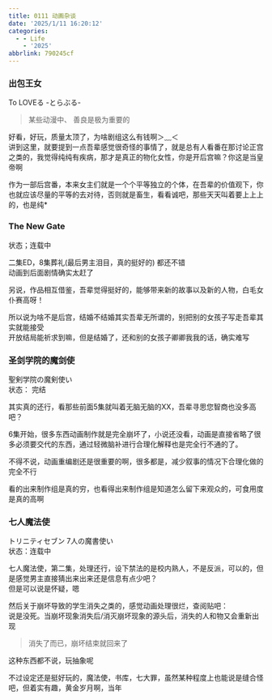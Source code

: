 ```yaml
---
title: 0111 动画杂谈
date: '2025/1/11 16:20:12'
categories:
  - - Life
    - '2025'
abbrlink: 790245cf
---
```


### 出包王女
To LOVEる -とらぶる-

> 某些动漫中、 善良是极为重要的 

好看，好玩，质量太顶了，为啥剧组这么有钱啊＞﹏＜  
讲到这里，就要提到一点吾辈感觉很奇怪的事情了，就是总有人看番在那讨论正宫之类的，我觉得纯纯有疾病，那才是真正的物化女性，你是开后宫嘛？你这是当皇帝啊  

作为一部后宫番，本来女主们就是一个个平等独立的个体，在吾辈的价值观下，你也就应该尽量的平等的去对待，否则就是畜生，看看诚吧，那些天天叫着要上上上的，也是纯*

### The New Gate
状态；连载中

二集ED，8集葬礼(最后男主泪目，真的挺好的) 都还不错  
动画到后面剧情确实太赶了

另说，作品相互借鉴，吾辈觉得挺好的，能够带来新的故事以及新的人物，白毛女仆赛高呀！

所以说为啥不是后宫，结婚不结婚其实吾辈无所谓的，别把别的女孩子写走吾辈其实就能接受  
开放结局能祈求到嘛，但是结婚了，还和别的女孩子卿卿我我的话，确实难写  


### 圣剑学院的魔剑使
聖剣学院の魔剣使い  
状态： 完结

其实真的还行，看那些前面5集就叫着无脑无脑的XX，吾辈寻思您智商也没多高吧？  

6集开始，很多东西动画制作就是完全崩坏了，小说还没看，动画是直接省略了很多必须要交代的东西，通过轻微脑补进行合理化解释也是完全行不通的了。  

不得不说，动画重编剧还是很重要的啊，很多都是，减少叙事的情况下合理化做的完全不行     

看的出来制作组是真的穷，也看得出来制作组是知道怎么留下来观众的，可食用度是真的高啊  


### 七人魔法使
トリニティセブン 7人の魔書使い  
状态：连载中

七人魔法使，第二集，处理还行，设下禁法的是校内熟人，不是反派，可以的，但是感觉男主直接猜出来出来还是信息有点少吧？  
但是可以说是怀疑，嗯

然后关于崩坏导致的学生消失之类的，感觉动画处理很烂，查阅贴吧：  
说是没死。当崩坏现象消失后/消灭崩坏现象的源头后，消失的人和物又会重新出现  
> 消失了而已，崩坏结束就回来了  

这种东西都不说，玩抽象呢  

不过设定还是挺好玩的，魔法使，书库，七大罪，虽然某种程度上也能说是缝合怪吧，但着实有趣，黄金岁月啊，当年  

